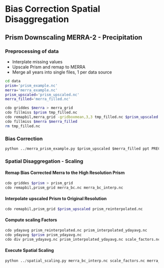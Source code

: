 # Bias Correction Spatial Disaggregation

## Prism Downscaling MERRA-2 - Precipitation

### Preprocessing of data
- Interplate missing values
- Upscale Prism and remap to MERRA
- Merge all years into single files, 1 per data source

```bash
cd data
prism='prism_example.nc'
merra='merra_example.nc'
prism_upscaled='prism_upscaled.nc'
merra_filled='merra_filled.nc'

cdo griddes $merra > merra_grid
cdo fillmiss $prism tmp_filled.nc
cdo remapbil,merra_grid -gridboxmean,3,3 tmp_filled.nc $prism_upscaled
cdo fillmiss $merra $merra_filled
rm tmp_filled.nc
```

### Bias Correction
```python
python ../merra_prism_example.py $prism_upscaled $merra_filled ppt PRECTOTLAND merra_bc.nc
```

### Spatial Disaggregation - Scaling
#### Remap Bias Corrected Merra to the High Resolution Prism
```bash
cdo griddes $prism > prism_grid
cdo remapbil,prism_grid merra_bc.nc merra_bc_interp.nc 
```
#### Interpolate upscaled Prism to Original Resolution
```bash
cdo remapbil,prism_grid $prism_upscaled prism_reinterpolated.nc
```
#### Compute scaling Factors
```bash
cdo ydayavg prism_reinterpolated.nc prism_interpolated_ydayavg.nc
cdo ydayavg $prism prism_ydayavg.nc
cdo div prism_ydayavg.nc prism_interpolated_ydayavg.nc scale_factors.nc
```

#### Execute Spatial Scaling
```python
python ../spatial_scaling.py merra_bc_interp.nc scale_factors.nc merra_bcsd.nc
```
